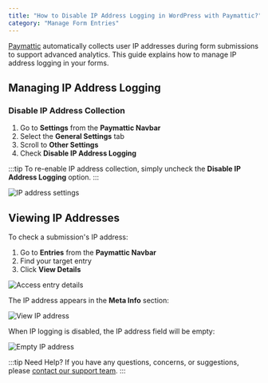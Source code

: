 ```yaml
---
title: "How to Disable IP Address Logging in WordPress with Paymattic?"
category: "Manage Form Entries"
---
```


[Paymattic](https://paymattic.com/) automatically collects user IP addresses during form submissions to support advanced analytics. This guide explains how to manage IP address logging in your forms.

## Managing IP Address Logging

### Disable IP Address Collection

1. Go to **Settings** from the **Paymattic Navbar**
2. Select the **General Settings** tab
3. Scroll to **Other Settings**
4. Check **Disable IP Address Logging**

:::tip
To re-enable IP address collection, simply uncheck the **Disable IP Address Logging** option.
:::

![IP address settings](/images/manage-form-entries/how-to-disable-ip-address-logging-in-wordpress-with-paymattic/1.-Other-Settings-scaled.webp)

## Viewing IP Addresses

To check a submission's IP address:

1. Go to **Entries** from the **Paymattic Navbar**
2. Find your target entry
3. Click **View Details**

![Access entry details](/images/manage-form-entries/how-to-disable-ip-address-logging-in-wordpress-with-paymattic/2.-desired-form-entry-scaled.webp)

The IP address appears in the **Meta Info** section:

![View IP address](/images/manage-form-entries/how-to-disable-ip-address-logging-in-wordpress-with-paymattic/3.-View-IP-Address-scaled.webp)

When IP logging is disabled, the IP address field will be empty:

![Empty IP address](/images/manage-form-entries/how-to-disable-ip-address-logging-in-wordpress-with-paymattic/4.-empty-ip-address-scaled.webp)

:::tip Need Help?
If you have any questions, concerns, or suggestions, please [contact our support team](https://wpmanageninja.com/support-tickets/).
:::
